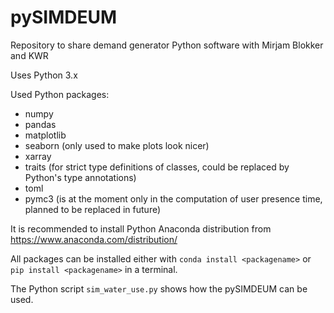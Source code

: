 # pySIMDEUM
Repository to share demand generator Python software with Mirjam Blokker and KWR

Uses Python 3.x

Used Python packages:

* numpy
* pandas
* matplotlib
* seaborn (only used to make plots look nicer)
* xarray
* traits (for strict type definitions of classes, could be replaced by Python's type annotations)
* toml
* pymc3 (is at the moment only in the computation of user presence time, planned to be replaced in future)


It is recommended to install Python Anaconda distribution from https://www.anaconda.com/distribution/

All packages can be installed either with `conda install <packagename>` or `pip install <packagename>` in a terminal. 

The Python script `sim_water_use.py` shows how the pySIMDEUM can be used.
